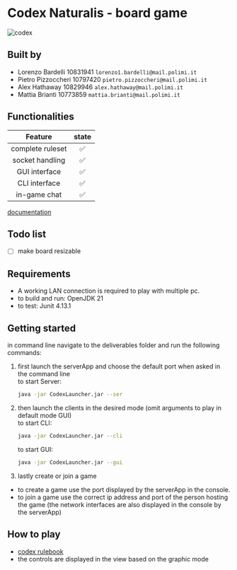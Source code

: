 # Codex Naturalis - board game
![codex](src/main/resources/graphics/CODEX_wallpaper_1080.jpg)

## Built by
- Lorenzo Bardelli 10831941 `lorenzo1.bardelli@mail.polimi.it` 
- Pietro Pizzoccheri 10797420 `pietro.pizzoccheri@mail.polimi.it` 
- Alex Hathaway 10829946 `alex.hathaway@mail.polimi.it` 
- Mattia Brianti 10773859 `mattia.brianti@mail.polimi.it` 

## Functionalities
|     Feature      | state |
|:----------------:|:-----:|
| complete ruleset |   ✅   |
| socket handling  |   ✅   |
|  GUI interface   |   ✅   |
|  CLI interface   |   ✅   |
|   in-game chat   |   ✅   |

[documentation](https://github.com/omgbarde/IS24-LB04/tree/master/deliverables/Archive)

## Todo list
- [ ] make board resizable

## Requirements
- A working LAN connection is required to play with multiple pc.
- to build and run: OpenJDK 21
- to test: Junit 4.13.1

## Getting started
in command line navigate to the deliverables folder and run the following commands:
1. first launch the serverApp and choose the default port when asked in the command line\
   to start Server:
    ```sh
    java -jar CodexLauncher.jar --ser
    ```
2. then launch the clients in the desired mode (omit arguments to play in default mode GUI)\
    to start CLI:
   
    ```sh
    java -jar CodexLauncher.jar --cli
    ```
    
    to start GUI:
  
    ```sh
    java -jar CodexLauncher.jar --gui
    ```
   
3. lastly create or join a game
  - to create a game use the port displayed by the serverApp in the console.
  - to join a game use the correct ip address and port of the person hosting the game (the network interfaces are also displayed in the console by the serverApp)

## How to play
- [codex rulebook](https://github.com/omgbarde/IS24-LB04/blob/bd00eed9bb266829cce41ff64434404faad6cba2/src/main/resources/CODEX_Rulebook_IT.pdf)
- the controls are displayed in the view based on the graphic mode
